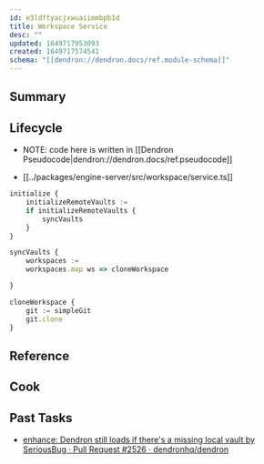 ```yaml
---
id: e3ldftyacjxwuaiimmbpb1d
title: Workspace Service
desc: ""
updated: 1649717953093
created: 1649717574541
schema: "[[dendron://dendron.docs/ref.module-schema]]"
---
```


## Summary

## Lifecycle

- NOTE: code here is written in [[Dendron Pseudocode|dendron://dendron.docs/ref.pseudocode]]

- [[../packages/engine-server/src/workspace/service.ts]]

```ts
initialize {
	initializeRemoteVaults :=
	if initializeRemoteVaults {
		syncVaults
	}
}
```

```ts
syncVaults {
	workspaces :=
	workspaces.map ws => cloneWorkspace

}
```

```ts
cloneWorkspace {
	git := simpleGit
	git.clone
}
```

## Reference

## Cook

## Past Tasks

- [enhance: Dendron still loads if there's a missing local vault by SeriousBug · Pull Request #2526 · dendronhq/dendron](https://github.com/dendronhq/dendron/pull/2526/files)
